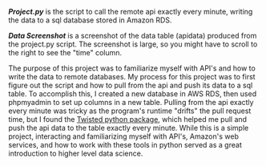 ***Project.py*** is the script to call the remote api exactly every minute, writing the data to a sql database stored in Amazon RDS.

***Data Screenshot*** is a screenshot of the data table (apidata) produced from the project.py script. The screenshot is large, so you might have to scroll to the right to see the "time" column.

  The purpose of this project was to familiarize myself with API's and how to write the data to remote databases. My process for this project was to first figure out the script and how to pull from the api and push its data to a sql table. To accomplish this, I created a new database in AWS RDS, then used phpmyadmin to set up columns in a new table. Pulling from the api exactly every minute was tricky as the program's runtime "drifts" the pull request time, but I found the [Twisted python package](https://docs.twistedmatrix.com/en/stable/api/twisted.internet.html), which helped me pull and push the api data to the table exactly every minute. While this is a simple project, interacting and familiarizing myself with API's, Amazon's web services, and how to work with these tools in python served as a great introduction to higher level data science.
